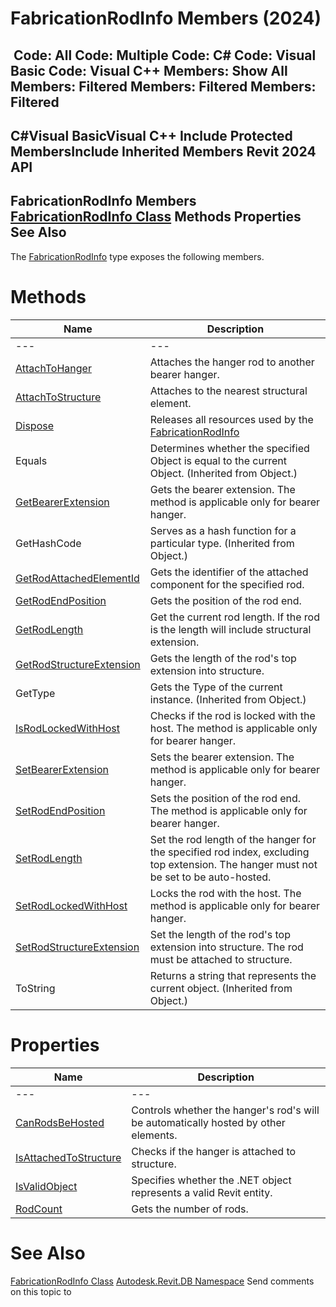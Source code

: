 # FabricationRodInfo Members (2024)

﻿
 Code: All Code: Multiple Code: C# Code: Visual Basic Code: Visual C++  Members: Show All Members: Filtered Members: Filtered Members: Filtered   
---  
C#Visual BasicVisual C++
Include Protected MembersInclude Inherited Members
Revit 2024 API  
---  
FabricationRodInfo Members  
[FabricationRodInfo Class](b52fe314-2639-a697-cf97-b3e4824818f8.md "FabricationRodInfo Class") Methods Properties See Also  
---  
The [FabricationRodInfo](b52fe314-2639-a697-cf97-b3e4824818f8.md "FabricationRodInfo Class") type exposes the following members.
# Methods
| Name | Description |
| --- | --- |
| --- | --- | --- |
| [AttachToHanger](083c7ab0-9885-cd48-a8c4-3fa40d64c52b.md "AttachToHanger Method") | Attaches the hanger rod to another bearer hanger. |
| [AttachToStructure](c89f2ba8-17f2-cbe7-8b13-c40095b0ffa0.md "AttachToStructure Method") | Attaches to the nearest structural element. |
| [Dispose](8a1057b2-3b00-5f5b-793e-4f42588a9e88.md "Dispose Method") | Releases all resources used by the [FabricationRodInfo](b52fe314-2639-a697-cf97-b3e4824818f8.md "FabricationRodInfo Class") |
| Equals | Determines whether the specified Object is equal to the current Object. (Inherited from Object.) |
| [GetBearerExtension](57999809-2894-24eb-d94b-fddeb16fd90e.md "GetBearerExtension Method") | Gets the bearer extension. The method is applicable only for bearer hanger. |
| GetHashCode | Serves as a hash function for a particular type.  (Inherited from Object.) |
| [GetRodAttachedElementId](05e88086-4c9a-aa3e-316d-9eaa1c19cb93.md "GetRodAttachedElementId Method") | Gets the identifier of the attached component for the specified rod. |
| [GetRodEndPosition](fce3a4b1-e029-5fd5-9f61-d389be460e03.md "GetRodEndPosition Method") | Gets the position of the rod end. |
| [GetRodLength](ec9de605-8993-9845-37b2-1c302122849c.md "GetRodLength Method") | Get the current rod length. If the rod is the length will include structural extension. |
| [GetRodStructureExtension](59673418-04c3-797c-542c-00f542cf19da.md "GetRodStructureExtension Method") | Gets the length of the rod's top extension into structure. |
| GetType | Gets the Type of the current instance. (Inherited from Object.) |
| [IsRodLockedWithHost](8908e152-46ef-6526-10aa-2f6afbe1a0aa.md "IsRodLockedWithHost Method") | Checks if the rod is locked with the host. The method is applicable only for bearer hanger. |
| [SetBearerExtension](e2b31b5c-5edf-2f96-91cc-15af3a31c878.md "SetBearerExtension Method") | Sets the bearer extension. The method is applicable only for bearer hanger. |
| [SetRodEndPosition](acb96d05-ad50-8da4-215d-0417fe015fcb.md "SetRodEndPosition Method") | Sets the position of the rod end. The method is applicable only for bearer hanger. |
| [SetRodLength](0a227101-3cee-9f7f-87fb-f86757c22fc1.md "SetRodLength Method") | Set the rod length of the hanger for the specified rod index, excluding top extension. The hanger must not be set to be auto-hosted. |
| [SetRodLockedWithHost](77082f81-5eff-e5b6-edb0-11feded0e506.md "SetRodLockedWithHost Method") | Locks the rod with the host. The method is applicable only for bearer hanger. |
| [SetRodStructureExtension](f07b84e8-0615-46bf-f38b-2361ec5f066b.md "SetRodStructureExtension Method") | Set the length of the rod's top extension into structure. The rod must be attached to structure. |
| ToString | Returns a string that represents the current object. (Inherited from Object.) |

# Properties
| Name | Description |
| --- | --- |
| --- | --- | --- |
| [CanRodsBeHosted](4ee179bc-4345-82e0-258b-5f40a15e5948.md "CanRodsBeHosted Property") | Controls whether the hanger's rod's will be automatically hosted by other elements. |
| [IsAttachedToStructure](339aa765-d972-2aac-5e48-66c986c8291c.md "IsAttachedToStructure Property") | Checks if the hanger is attached to structure. |
| [IsValidObject](3f44845c-9603-0c28-99d4-e247e6622361.md "IsValidObject Property") | Specifies whether the .NET object represents a valid Revit entity. |
| [RodCount](07514b71-387e-17e1-3aa8-2fcb79c2ce68.md "RodCount Property") | Gets the number of rods. |

# See Also
[FabricationRodInfo Class](b52fe314-2639-a697-cf97-b3e4824818f8.md "FabricationRodInfo Class")
[Autodesk.Revit.DB Namespace](87546ba7-461b-c646-cbb1-2cb8f5bff8b2.md "Autodesk.Revit.DB Namespace")
Send comments on this topic to 